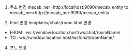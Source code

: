 

1. 주소 변경
mecab_ner=http://localhost:9090/mecab_entity
to
mecab_ner=http://mecab_ner:9090/mecab_entity

2. html 변경
templates/chats/room.html 변경
- FROM : ws://window.location.host/ws/chat/roomName/
- TO : ws://window.location.host/ws/chat/roomName/

4. 포트 변경